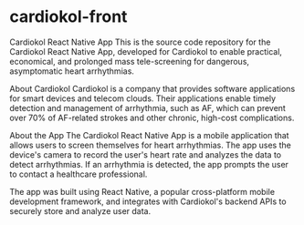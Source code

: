 # cardiokol-front

Cardiokol React Native App
This is the source code repository for the Cardiokol React Native App, developed for Cardiokol to enable practical, economical, and prolonged mass tele-screening for dangerous, asymptomatic heart arrhythmias.

About Cardiokol
Cardiokol is a company that provides software applications for smart devices and telecom clouds. Their applications enable timely detection and management of arrhythmia, such as AF, which can prevent over 70% of AF-related strokes and other chronic, high-cost complications.

About the App
The Cardiokol React Native App is a mobile application that allows users to screen themselves for heart arrhythmias. The app uses the device's camera to record the user's heart rate and analyzes the data to detect arrhythmias. If an arrhythmia is detected, the app prompts the user to contact a healthcare professional.

The app was built using React Native, a popular cross-platform mobile development framework, and integrates with Cardiokol's backend APIs to securely store and analyze user data.
